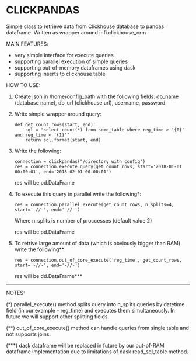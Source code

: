 # CLICKPANDAS

Simple class to retrieve data from Clickhouse database to pandas dataframe.
Written as wrapper around infi.clickhouse_orm

MAIN FEATURES:

- very simple interface for execute queries
- supporting parallel execution of simple queries
- supporting out-of-memory dataframes using dask
- supporting inserts to clickhouse table

HOW TO USE:

1) Create json in /home/config_path with the following fields:
db_name (database name), db_url (clickhouse url), username, password

2) Write simple wrapper around query:

       def get_count_rows(start, end):
           sql = "select count(*) from some_table where reg_time > '{0}'' and reg_time < '{1}'"
           return sql.format(start, end)

3) Write the following:

       connection = clickpandas("/directory_with_config")
       res = connection.execute_query(get_count_rows, start='2018-01-01 00:00:01', end='2018-02-01 00:00:01')
  
      
      res will be pd.DataFrame
  
4) To execute this query in parallel write the following*:

       res = connection.parallel_execute(get_count_rows, n_splits=4, start='-//-', end='-//-')
  
      
      Where n_splits is number of proccesses (default value 2)
  
      res will be pd.DataFrame
  
5) To retrive large amount of data (which is obviously bigger than RAM) write the following**:

       res = connection.out_of_core_execute('reg_time', get_count_rows, start='-//-', end='-//-')
  
     
      res will be dd.DataFrame***
  
 
-------------------------------------------------------------------------------------

NOTES:

(*) parallel_execute() method splits query into n_splits queries by datetime field (in our example - reg_time) 
  and executes them simultaneously. In future we will support other splitting fields.

(**) out_of_core_execute() method can handle queries from single table and not supports joins

(***) dask dataframe will be replaced in future by our out-of-RAM dataframe implementation due to limitations
    of dask read_sql_table method.
